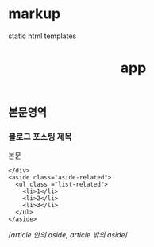 # markup
static html templates

<header>
  <h1>app</h1>
</header>

<main>
  <h2>본문영역</h2>
  <article class="wrap-article">
    <div class="article-header">
      <h3>블로그 포스팅 제목</h3>
    </div>
    <div class="article-main">
      본문
    </div>
    <div class="article-footer">
    
    </div>
    <aside class="aside-related">
      <ul class ="list-related">
        <li>1</li>
        <li>2</li>
        <li>3</li>
      </ul>
    </aside>
  </article>
  <aside class="aside-popular">
    
  </aside>
  
  
  
  /*article 안의 aside, article 밖의 aside*/
</main>
